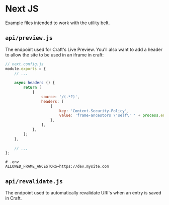 # Next JS
Example files intended to work with the utility belt.

## `api/preview.js`
The endpoint used for Craft's Live Preview. You'll also want to add a header to 
allow the site to be used in an iframe in craft:

```js
// next.config.js
module.exports = {
	// ...
    
	async headers () {
		return [
			{
				source: '/(.*?)',
				headers: [
					{
						key: 'Content-Security-Policy',
						value: 'frame-ancestors \'self\' ' + process.env.ALLOWED_FRAME_ANCESTORS,
					},
				],
			},
		];
	},
    
    // ...
};
```

```dotenv
# .env
ALLOWED_FRAME_ANCESTORS=https://dev.mysite.com
```

## `api/revalidate.js`
The endpoint used to automatically revalidate URI's when an entry is saved in Craft.
